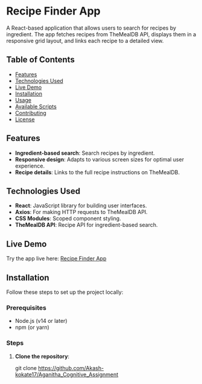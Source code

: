 # Recipe Finder App

A React-based application that allows users to search for recipes by ingredient. The app fetches recipes from TheMealDB API, displays them in a responsive grid layout, and links each recipe to a detailed view.

## Table of Contents
- [Features](#features)
- [Technologies Used](#technologies-used)
- [Live Demo](#live-demo)
- [Installation](#installation)
- [Usage](#usage)
- [Available Scripts](#available-scripts)
- [Contributing](#contributing)
- [License](#license)

## Features
- **Ingredient-based search**: Search recipes by ingredient.
- **Responsive design**: Adapts to various screen sizes for optimal user experience.
- **Recipe details**: Links to the full recipe instructions on TheMealDB.

## Technologies Used
- **React**: JavaScript library for building user interfaces.
- **Axios**: For making HTTP requests to TheMealDB API.
- **CSS Modules**: Scoped component styling.
- **TheMealDB API**: Recipe API for ingredient-based search.

## Live Demo
Try the app live here: [Recipe Finder App]( https://aganithaproject.netlify.app/ )

## Installation
Follow these steps to set up the project locally:

### Prerequisites
- Node.js (v14 or later)
- npm (or yarn)

### Steps
1. **Clone the repository**:
  
   git clone https://github.com/Akash-kokate17/Aganitha_Cognitive_Assignment
